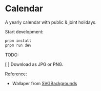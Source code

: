 # Calendar

A yearly calendar with public & joint holidays.

Start development:
```sh
pnpm install
pnpm run dev
```

TODO:

[ ] Download as JPG or PNG.

Reference:
- Wallaper from [SVGBackgrounds](https://www.svgbackgrounds.com/set/free-svg-backgrounds-and-patterns/)
